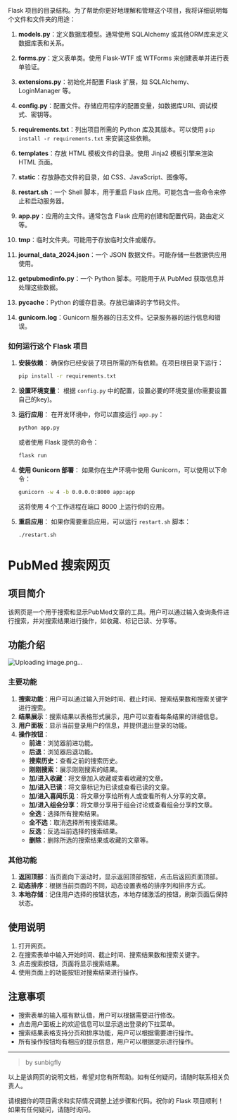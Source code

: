 Flask 项目的目录结构。为了帮助你更好地理解和管理这个项目，我将详细说明每个文件和文件夹的用途：

1. **models.py**：定义数据库模型。通常使用 SQLAlchemy 或其他ORM库来定义数据库表和关系。

2. **forms.py**：定义表单类。使用 Flask-WTF 或 WTForms 来创建表单并进行表单验证。

3. **extensions.py**：初始化并配置 Flask 扩展，如 SQLAlchemy、LoginManager 等。

4. **config.py**：配置文件。存储应用程序的配置变量，如数据库URI、调试模式、密钥等。

5. **requirements.txt**：列出项目所需的 Python 库及其版本。可以使用 `pip install -r requirements.txt` 来安装这些依赖。

6. **templates**：存放 HTML 模板文件的目录。使用 Jinja2 模板引擎来渲染 HTML 页面。

7. **static**：存放静态文件的目录，如 CSS、JavaScript、图像等。

8. **restart.sh**：一个 Shell 脚本，用于重启 Flask 应用。可能包含一些命令来停止和启动服务器。

9. **app.py**：应用的主文件。通常包含 Flask 应用的创建和配置代码，路由定义等。

10. **tmp**：临时文件夹。可能用于存放临时文件或缓存。

11. **journal_data_2024.json**：一个 JSON 数据文件。可能存储一些数据供应用使用。

12. **getpubmedinfo.py**：一个 Python 脚本。可能用于从 PubMed 获取信息并处理这些数据。

13. **__pycache__**：Python 的缓存目录。存放已编译的字节码文件。

14. **gunicorn.log**：Gunicorn 服务器的日志文件。记录服务器的运行信息和错误。

### 如何运行这个 Flask 项目

1. **安装依赖**：
   确保你已经安装了项目所需的所有依赖。在项目根目录下运行：
   ```bash
   pip install -r requirements.txt
   ```

2. **设置环境变量**：
   根据 `config.py` 中的配置，设置必要的环境变量(你需要设置自己的key)。

3. **运行应用**：
   在开发环境中，你可以直接运行 `app.py`：
   ```bash
   python app.py
   ```
   或者使用 Flask 提供的命令：
   ```bash
   flask run
   ```

4. **使用 Gunicorn 部署**：
   如果你在生产环境中使用 Gunicorn，可以使用以下命令：
   ```bash
   gunicorn -w 4 -b 0.0.0.0:8000 app:app
   ```
   这将使用 4 个工作进程在端口 8000 上运行你的应用。

5. **重启应用**：
   如果你需要重启应用，可以运行 `restart.sh` 脚本：
   ```bash
   ./restart.sh
   ```
   
# PubMed 搜索网页 

## 项目简介

该网页是一个用于搜索和显示PubMed文章的工具。用户可以通过输入查询条件进行搜索，并对搜索结果进行操作，如收藏、标记已读、分享等。

## 功能介绍

![Uploading image.png…]()



### 主要功能

1. **搜索功能**：用户可以通过输入开始时间、截止时间、搜索结果数和搜索关键字进行搜索。
2. **结果展示**：搜索结果以表格形式展示，用户可以查看每条结果的详细信息。
3. **用户面板**：显示当前登录用户的信息，并提供退出登录的功能。
4. **操作按钮**：
   - **前进**：浏览器前进功能。
   - **后退**：浏览器后退功能。
   - **搜索历史**：查看之前的搜索历史。
   - **刚刚搜索**：展示刚刚搜索的结果。
   - **加/进入收藏**：将文章加入收藏或查看收藏的文章。
   - **加/进入已读**：将文章标记为已读或查看已读的文章。
   - **加/进入喜闻乐见**：将文章分享给所有人或查看所有人分享的文章。
   - **加/进入组会分享**：将文章分享用于组会讨论或查看组会分享的文章。
   - **全选**：选择所有搜索结果。
   - **全不选**：取消选择所有搜索结果。
   - **反选**：反选当前选择的搜索结果。
   - **删除**：删除所选的搜索结果或收藏的文章等。

### 其他功能

1. **返回顶部**：当页面向下滚动时，显示返回顶部按钮，点击后返回页面顶部。
2. **动态排序**：根据当前页面的不同，动态设置表格的排序列和排序方式。
3. **本地存储**：记住用户选择的按钮状态，本地存储激活的按钮，刷新页面后保持状态。

## 使用说明

1. 打开网页。
2. 在搜索表单中输入开始时间、截止时间、搜索结果数和搜索关键字。
3. 点击搜索按钮，页面将显示搜索结果。
4. 使用页面上的功能按钮对搜索结果进行操作。

## 注意事项

- 搜索表单的输入框有默认值，用户可以根据需要进行修改。
- 点击用户面板上的欢迎信息可以显示退出登录的下拉菜单。
- 搜索结果表格支持分页和排序功能，用户可以根据需要进行操作。
- 所有操作按钮均有相应的提示信息，用户可以根据提示进行操作。


---

> by sunbigfly

以上是该网页的说明文档，希望对您有所帮助。如有任何疑问，请随时联系相关负责人。

请根据你的项目需求和实际情况调整上述步骤和代码。祝你的 Flask 项目顺利！如果有任何疑问，请随时询问。
